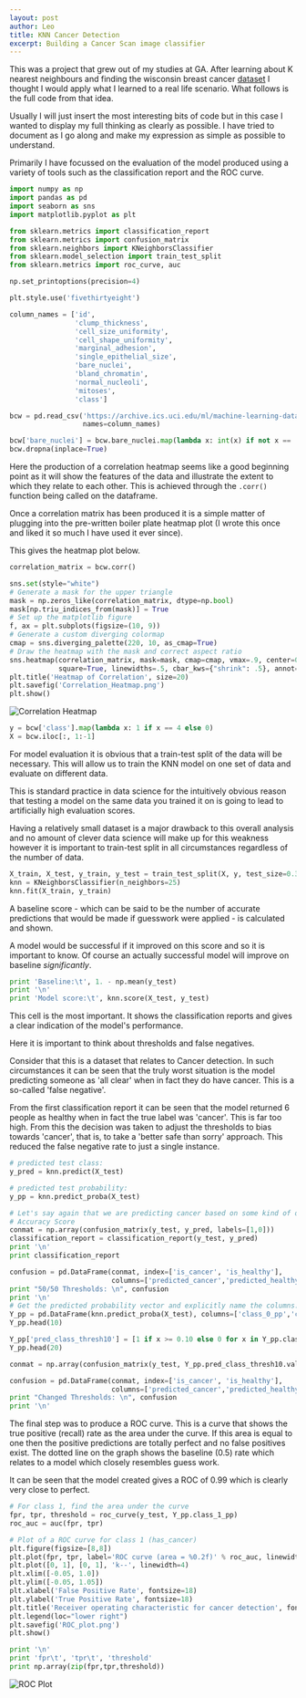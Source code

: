 ```yaml
---
layout: post
author: Leo
title: KNN Cancer Detection
excerpt: Building a Cancer Scan image classifier
---
```


This was a project that grew out of my studies at GA. After learning about K nearest neighbours and finding the wisconsin breast cancer [dataset](https://archive.ics.uci.edu/ml/machine-learning-databases/breast-cancer-wisconsin/) I thought I would apply what I learned to a real life scenario. What follows is the full code from that idea. 

Usually I will just insert the most interesting bits of code but in this case I wanted to display my full thinking as clearly as possible. I have tried to document as I go along and make my expression as simple as possible to understand.

Primarily I have focussed on the evaluation of the model produced using a variety of tools such as the classification report and the ROC curve.

```python
import numpy as np
import pandas as pd
import seaborn as sns
import matplotlib.pyplot as plt

from sklearn.metrics import classification_report
from sklearn.metrics import confusion_matrix
from sklearn.neighbors import KNeighborsClassifier
from sklearn.model_selection import train_test_split
from sklearn.metrics import roc_curve, auc
```

```python
np.set_printoptions(precision=4)

plt.style.use('fivethirtyeight')

column_names = ['id',
                'clump_thickness',
                'cell_size_uniformity',
                'cell_shape_uniformity',
                'marginal_adhesion',
                'single_epithelial_size',
                'bare_nuclei',
                'bland_chromatin',
                'normal_nucleoli',
                'mitoses',
                'class']

bcw = pd.read_csv('https://archive.ics.uci.edu/ml/machine-learning-databases/breast-cancer-wisconsin/breast-cancer-wisconsin.data', 
                  names=column_names)

bcw['bare_nuclei'] = bcw.bare_nuclei.map(lambda x: int(x) if not x == '?' else np.nan)
bcw.dropna(inplace=True)
```

Here the production of a correlation heatmap seems like a good beginning point as it will show the features of the data and illustrate the extent to which they relate to each other. This is achieved through the `.corr()` function being called on the dataframe. 

Once a correlation matrix has been produced it is a simple matter of plugging into the pre-written boiler plate heatmap plot (I wrote this once and liked it so much I have used it ever since). 

This gives the heatmap plot below.

```python
correlation_matrix = bcw.corr()

sns.set(style="white")
# Generate a mask for the upper triangle
mask = np.zeros_like(correlation_matrix, dtype=np.bool)
mask[np.triu_indices_from(mask)] = True
# Set up the matplotlib figure
f, ax = plt.subplots(figsize=(10, 9))
# Generate a custom diverging colormap
cmap = sns.diverging_palette(220, 10, as_cmap=True)
# Draw the heatmap with the mask and correct aspect ratio
sns.heatmap(correlation_matrix, mask=mask, cmap=cmap, vmax=.9, center=0,
            square=True, linewidths=.5, cbar_kws={"shrink": .5}, annot=True)
plt.title('Heatmap of Correlation', size=20)
plt.savefig('Correlation_Heatmap.png')
plt.show()
```

![Correlation Heatmap](/assets/Correlation_Heatmap.png)

```python
y = bcw['class'].map(lambda x: 1 if x == 4 else 0)
X = bcw.iloc[:, 1:-1]
```

For model evaluation it is obvious that a train-test split of the data will be necessary. This will allow us to train the KNN model on one set of data and evaluate on different data. 

This is standard practice in data science for the intuitively obvious reason that testing a model on the same data you trained it on is going to lead to artificially high evaluation scores.

Having a relatively small dataset is a major drawback to this overall analysis and no amount of clever data science will make up for this weakness however it is important to train-test split in all circumstances regardless of the number of data.

```python
X_train, X_test, y_train, y_test = train_test_split(X, y, test_size=0.33)
knn = KNeighborsClassifier(n_neighbors=25)
knn.fit(X_train, y_train)
```

A baseline score - which can be said to be the number of accurate predictions that would be made if guesswork were applied - is calculated and shown. 

A model would be successful if it improved on this score and so it is important to know. Of course an actually successful model will improve on baseline *significantly*.

```python
print 'Baseline:\t', 1. - np.mean(y_test)
print '\n'
print 'Model score:\t', knn.score(X_test, y_test)
```

This cell is the most important. It shows the classification reports and gives a clear indication of the model's performance. 

Here it is important to think about thresholds and false negatives. 

Consider that this is a dataset that relates to Cancer detection. In such circumstances it can be seen that the truly worst situation is the model predicting someone as 'all clear' when in fact they do have cancer. This is a so-called 'false negative'. 

From the first classification report it can be seen that the model returned 6 people as healthy when in fact the true label was 'cancer'. This is far too high. From this the decision was taken to adjust the thresholds to bias towards 'cancer', that is, to take a 'better safe than sorry' approach. This reduced the false negative rate to just a single instance. 

```python
# predicted test class:
y_pred = knn.predict(X_test)

# predicted test probability:
y_pp = knn.predict_proba(X_test)

# Let's say again that we are predicting cancer based on some kind of detection measure, as before.
# Accuracy Score
conmat = np.array(confusion_matrix(y_test, y_pred, labels=[1,0]))
classification_report = classification_report(y_test, y_pred)
print '\n'
print classification_report

confusion = pd.DataFrame(conmat, index=['is_cancer', 'is_healthy'],
                         columns=['predicted_cancer','predicted_healthy'])
print "50/50 Thresholds: \n", confusion
print '\n'
# Get the predicted probability vector and explicitly name the columns:
Y_pp = pd.DataFrame(knn.predict_proba(X_test), columns=['class_0_pp','class_1_pp'])
Y_pp.head(10)

Y_pp['pred_class_thresh10'] = [1 if x >= 0.10 else 0 for x in Y_pp.class_1_pp.values]
Y_pp.head(20)

conmat = np.array(confusion_matrix(y_test, Y_pp.pred_class_thresh10.values, labels=[1,0]))

confusion = pd.DataFrame(conmat, index=['is_cancer', 'is_healthy'],
                         columns=['predicted_cancer','predicted_healthy'])
print "Changed Thresholds: \n", confusion
print '\n'
```

The final step was to produce a ROC curve. This is a curve that shows the true positive (recall) rate as the area under the curve. If this area is equal to one then the positive predictions are totally perfect and no false positives exist. The dotted line on the graph shows the baseline (0.5) rate which relates to a model which closely resembles guess work.

It can be seen that the model created gives a ROC of 0.99 which is clearly very close to perfect. 

```python
# For class 1, find the area under the curve
fpr, tpr, threshold = roc_curve(y_test, Y_pp.class_1_pp)
roc_auc = auc(fpr, tpr)

# Plot of a ROC curve for class 1 (has_cancer)
plt.figure(figsize=[8,8])
plt.plot(fpr, tpr, label='ROC curve (area = %0.2f)' % roc_auc, linewidth=4)
plt.plot([0, 1], [0, 1], 'k--', linewidth=4)
plt.xlim([-0.05, 1.0])
plt.ylim([-0.05, 1.05])
plt.xlabel('False Positive Rate', fontsize=18)
plt.ylabel('True Positive Rate', fontsize=18)
plt.title('Receiver operating characteristic for cancer detection', fontsize=18)
plt.legend(loc="lower right")
plt.savefig('ROC_plot.png')
plt.show()

print '\n'
print 'fpr\t', 'tpr\t', 'threshold'
print np.array(zip(fpr,tpr,threshold))
```

![ROC Plot](/assets/ROC_plot.png)
